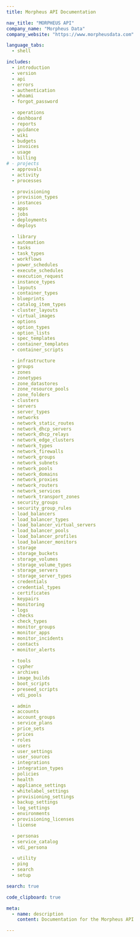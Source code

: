 ```yaml
---
title: Morpheus API Documentation

nav_title: "MORPHEUS API"
company_name: "Morpheus Data"
company_website: "https://www.morpheusdata.com"

language_tabs:
  - shell

includes:
  - introduction
  - version
  - api
  - errors
  - authentication
  - whoami
  - forgot_password

  - operations
  - dashboard
  - reports
  - guidance
  - wiki
  - budgets
  - invoices
  - usage
  - billing
# - projects
  - approvals
  - activity
  - processes

  - provisioning
  - provision_types
  - instances
  - apps
  - jobs
  - deployments
  - deploys

  - library
  - automation
  - tasks
  - task_types
  - workflows
  - power_schedules
  - execute_schedules
  - execution_request
  - instance_types
  - layouts
  - container_types
  - blueprints
  - catalog_item_types
  - cluster_layouts
  - virtual_images
  - options
  - option_types
  - option_lists
  - spec_templates
  - container_templates
  - container_scripts

  - infrastructure
  - groups
  - zones
  - zonetypes
  - zone_datastores
  - zone_resource_pools
  - zone_folders
  - clusters
  - servers
  - server_types
  - networks
  - network_static_routes
  - network_dhcp_servers
  - network_dhcp_relays
  - network_edge_clusters
  - network_types
  - network_firewalls
  - network_groups
  - network_subnets
  - network_pools
  - network_domains
  - network_proxies
  - network_routers
  - network_services
  - network_transport_zones
  - security_groups
  - security_group_rules
  - load_balancers
  - load_balancer_types
  - load_balancer_virtual_servers
  - load_balancer_pools
  - load_balancer_profiles
  - load_balancer_monitors
  - storage
  - storage_buckets
  - storage_volumes
  - storage_volume_types
  - storage_servers
  - storage_server_types
  - credentials
  - credential_types
  - certificates
  - keypairs
  - monitoring
  - logs
  - checks
  - check_types
  - monitor_groups
  - monitor_apps
  - monitor_incidents
  - contacts
  - monitor_alerts
  
  - tools
  - cypher
  - archives
  - image_builds
  - boot_scripts
  - preseed_scripts
  - vdi_pools

  - admin
  - accounts
  - account_groups
  - service_plans
  - price_sets
  - prices
  - roles
  - users 
  - user_settings
  - user_sources
  - integrations
  - integration_types
  - policies
  - health
  - appliance_settings
  - whitelabel_settings
  - provisioning_settings
  - backup_settings
  - log_settings
  - environments
  - provisioning_licenses
  - license

  - personas
  - service_catalog
  - vdi_persona

  - utility
  - ping
  - search
  - setup

search: true

code_clipboard: true

meta:
  - name: description
    content: Documentation for the Morpheus API

---
```


